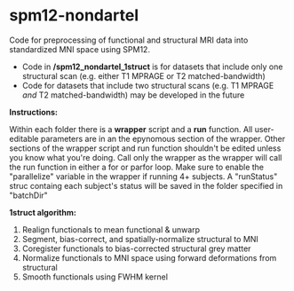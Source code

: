 # spm12-nondartel

Code for preprocessing of functional and structural MRI data into standardized MNI space using SPM12. 

* Code in <b>/spm12_nondartel_1struct</b> is for datasets that include only one structural scan (e.g. either T1 MPRAGE or T2 matched-bandwidth)
* Code for datasets that include two structural scans (e.g. T1 MPRAGE *and* T2 matched-bandwidth) may be developed in the future

<b>Instructions:</b>

Within each folder there is a <b>wrapper</b> script and a <b>run</b> function. All user-editable parameters are in an the epynomous section of the wrapper. Other sections of the wrapper script and run function shouldn't be edited unless you know what you're doing. Call only the wrapper as the wrapper will call the run function in either a for or parfor loop. Make sure to enable the "parallelize" variable in the wrapper if running 4+ subjects. A "runStatus" struc containg each subject's status will be saved in the folder specified in "batchDir"

<b>1struct algorithm:</b>
1) Realign functionals to mean functional & unwarp 
2) Segment, bias-correct, and spatially-normalize structural to MNI
3) Coregister functionals to bias-corrected structural grey matter
4) Normalize functionals to MNI space using forward deformations from structural
5) Smooth functionals using FWHM kernel
